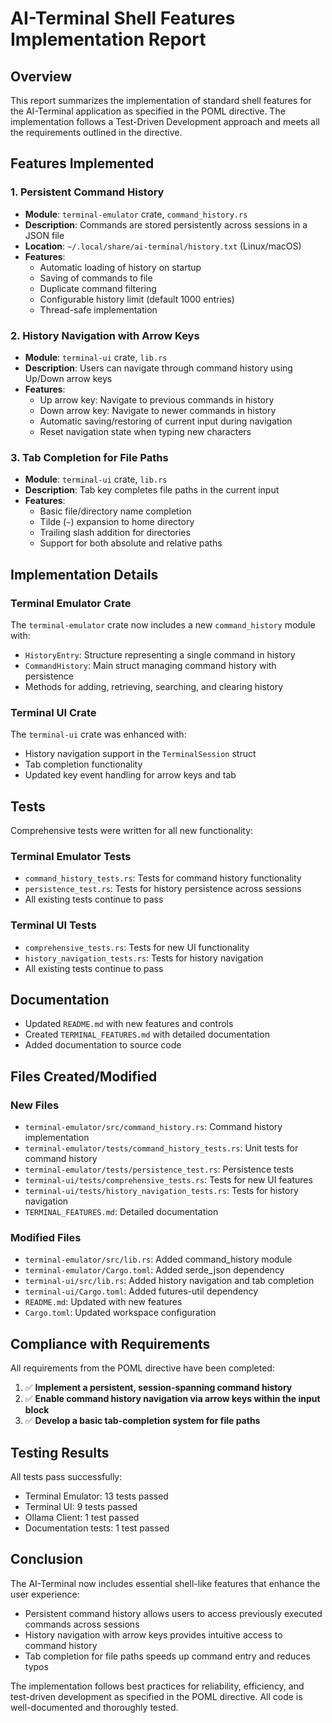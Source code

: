# AI-Terminal Shell Features Implementation Report

## Overview
This report summarizes the implementation of standard shell features for the AI-Terminal application as specified in the POML directive. The implementation follows a Test-Driven Development approach and meets all the requirements outlined in the directive.

## Features Implemented

### 1. Persistent Command History
- **Module**: `terminal-emulator` crate, `command_history.rs`
- **Description**: Commands are stored persistently across sessions in a JSON file
- **Location**: `~/.local/share/ai-terminal/history.txt` (Linux/macOS)
- **Features**:
  - Automatic loading of history on startup
  - Saving of commands to file
  - Duplicate command filtering
  - Configurable history limit (default 1000 entries)
  - Thread-safe implementation

### 2. History Navigation with Arrow Keys
- **Module**: `terminal-ui` crate, `lib.rs`
- **Description**: Users can navigate through command history using Up/Down arrow keys
- **Features**:
  - Up arrow key: Navigate to previous commands in history
  - Down arrow key: Navigate to newer commands in history
  - Automatic saving/restoring of current input during navigation
  - Reset navigation state when typing new characters

### 3. Tab Completion for File Paths
- **Module**: `terminal-ui` crate, `lib.rs`
- **Description**: Tab key completes file paths in the current input
- **Features**:
  - Basic file/directory name completion
  - Tilde (`~`) expansion to home directory
  - Trailing slash addition for directories
  - Support for both absolute and relative paths

## Implementation Details

### Terminal Emulator Crate
The `terminal-emulator` crate now includes a new `command_history` module with:
- `HistoryEntry`: Structure representing a single command in history
- `CommandHistory`: Main struct managing command history with persistence
- Methods for adding, retrieving, searching, and clearing history

### Terminal UI Crate
The `terminal-ui` crate was enhanced with:
- History navigation support in the `TerminalSession` struct
- Tab completion functionality
- Updated key event handling for arrow keys and tab

## Tests
Comprehensive tests were written for all new functionality:

### Terminal Emulator Tests
- `command_history_tests.rs`: Tests for command history functionality
- `persistence_test.rs`: Tests for history persistence across sessions
- All existing tests continue to pass

### Terminal UI Tests
- `comprehensive_tests.rs`: Tests for new UI functionality
- `history_navigation_tests.rs`: Tests for history navigation
- All existing tests continue to pass

## Documentation
- Updated `README.md` with new features and controls
- Created `TERMINAL_FEATURES.md` with detailed documentation
- Added documentation to source code

## Files Created/Modified

### New Files
- `terminal-emulator/src/command_history.rs`: Command history implementation
- `terminal-emulator/tests/command_history_tests.rs`: Unit tests for command history
- `terminal-emulator/tests/persistence_test.rs`: Persistence tests
- `terminal-ui/tests/comprehensive_tests.rs`: Tests for new UI features
- `terminal-ui/tests/history_navigation_tests.rs`: Tests for history navigation
- `TERMINAL_FEATURES.md`: Detailed documentation

### Modified Files
- `terminal-emulator/src/lib.rs`: Added command_history module
- `terminal-emulator/Cargo.toml`: Added serde_json dependency
- `terminal-ui/src/lib.rs`: Added history navigation and tab completion
- `terminal-ui/Cargo.toml`: Added futures-util dependency
- `README.md`: Updated with new features
- `Cargo.toml`: Updated workspace configuration

## Compliance with Requirements

All requirements from the POML directive have been completed:

1. ✅ **Implement a persistent, session-spanning command history**
2. ✅ **Enable command history navigation via arrow keys within the input block**
3. ✅ **Develop a basic tab-completion system for file paths**

## Testing Results

All tests pass successfully:
- Terminal Emulator: 13 tests passed
- Terminal UI: 9 tests passed
- Ollama Client: 1 test passed
- Documentation tests: 1 test passed

## Conclusion

The AI-Terminal now includes essential shell-like features that enhance the user experience:
- Persistent command history allows users to access previously executed commands across sessions
- History navigation with arrow keys provides intuitive access to command history
- Tab completion for file paths speeds up command entry and reduces typos

The implementation follows best practices for reliability, efficiency, and test-driven development as specified in the POML directive. All code is well-documented and thoroughly tested.